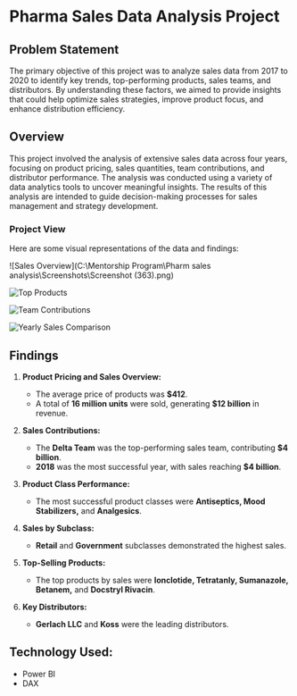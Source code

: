 # Pharma Sales Data Analysis Project

## Problem Statement
The primary objective of this project was to analyze sales data from 2017 to 2020 to identify key trends, top-performing products, sales teams, and distributors. By understanding these factors, we aimed to provide insights that could help optimize sales strategies, improve product focus, and enhance distribution efficiency.

## Overview
This project involved the analysis of extensive sales data across four years, focusing on product pricing, sales quantities, team contributions, and distributor performance. The analysis was conducted using a variety of data analytics tools to uncover meaningful insights. The results of this analysis are intended to guide decision-making processes for sales management and strategy development.

### Project View
Here are some visual representations of the data and findings:

![Sales Overview](C:\Mentorship Program\Pharm sales analysis\Screenshots\Screenshot (363).png)

![Top Products](screenshots/top_products.png)

![Team Contributions](screenshots/team_contributions.png)

![Yearly Sales Comparison](screenshots/yearly_sales_comparison.png)


## Findings
1. **Product Pricing and Sales Overview:**
   - The average price of products was **$412**.
   - A total of **16 million units** were sold, generating **$12 billion** in revenue.

2. **Sales Contributions:**
   - The **Delta Team** was the top-performing sales team, contributing **$4 billion**.
   - **2018** was the most successful year, with sales reaching **$4 billion**.

3. **Product Class Performance:**
   - The most successful product classes were **Antiseptics, Mood Stabilizers,** and **Analgesics**.

4. **Sales by Subclass:**
   - **Retail** and **Government** subclasses demonstrated the highest sales.

5. **Top-Selling Products:**
   - The top products by sales were **Ionclotide, Tetratanly, Sumanazole, Betanem,** and **Docstryl Rivacin**.

6. **Key Distributors:**
   - **Gerlach LLC** and **Koss** were the leading distributors.

## Technology Used: 
- Power BI
- DAX
  

